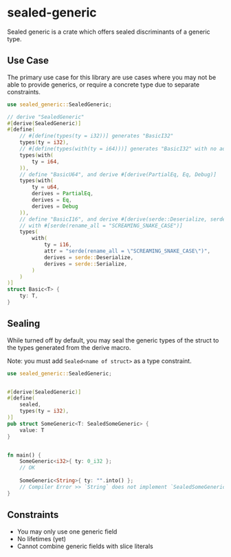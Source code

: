 # sealed-generic

Sealed generic is a crate which offers sealed discriminants of a generic type.


## Use Case

The primary use case for this library are use cases where you may not be able to provide generics, or require a concrete type due to separate constraints.

```rust
use sealed_generic::SealedGeneric;

// derive "SealedGeneric"
#[derive(SealedGeneric)]
#[define(
    // #[define(types(ty = i32))] generates "BasicI32"
    types(ty = i32),
    // #[define(types(with(ty = i64)))] generates "BasicI32" with no additional options
    types(with(
        ty = i64,
    )),
    // define "BasicU64", and derive #[derive(PartialEq, Eq, Debug)]
    types(with(
        ty = u64,
        derives = PartialEq,
        derives = Eq,
        derives = Debug
    )),
    // define "BasicI16", and derive #[derive(serde::Deserialize, serde::Serialize)]
    // with #[serde(rename_all = "SCREAMING_SNAKE_CASE")]
    types(
        with(
            ty = i16,
            attr = "serde(rename_all = \"SCREAMING_SNAKE_CASE\")",
            derives = serde::Deserialize,
            derives = serde::Serialize,
        )
    )
)]
struct Basic<T> {
    ty: T,
}
```


## Sealing
While turned off by default, you may seal the generic types of the struct to the types generated from the derive macro.

Note: you must add `Sealed<name of struct>` as a type constraint.

```rust
use sealed_generic::SealedGeneric;


#[derive(SealedGeneric)]
#[define(
    sealed,
    types(ty = i32),
)]
pub struct SomeGeneric<T: SealedSomeGeneric> {
    value: T
}


fn main() {
    SomeGeneric<i32>{ ty: 0_i32 };
    // OK
    
    SomeGeneric<String>{ ty: "".into() };
    // Compiler Error >> `String` does not implement `SealedSomeGeneric`
}
```

## Constraints

- You may only use one generic field
- No lifetimes (yet)
- Cannot combine generic fields with slice literals